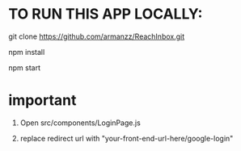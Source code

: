 # TO RUN THIS APP LOCALLY:

   git clone https://github.com/armanzz/ReachInbox.git
   
   npm install

   npm start


# important

1. Open src/components/LoginPage.js

2. replace redirect url with "your-front-end-url-here/google-login"
